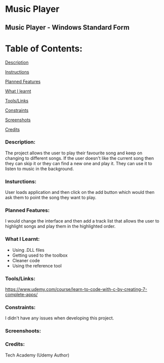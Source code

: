 # Music Player

## Music Player - Windows Standard Form

# Table of Contents:
[Description](#Description)  
<a name="Description"/>

[Instructions](#Instructions)  
<a name="Instructions"/>

[Planned Features](#Planned_Features)  
<a name="Planned_Features"/>

[What I learnt](#What_I_Learnt)  
<a name="What_I_Learnt"/>

[Tools/Links](#Tools/Links)  
<a name="Tool/Links"/>

[Constraints](#Constraints)  
<a name="Constraints"/>

[Screenshots](#Screenshots)
<a name="Screenshots"/>

[Credits](#Credits)  
<a name="Credits"/>


### Description:

The project allows the user to play their favourite song and keep on changing to different songs. If the user doesn't like the current song then they can skip it or they can find a new one and play it. They can use it to listen to music in the background.

### Insturctions:

User loads application and then click on the add button which would then ask them to point the song they want to play.

### Planned Features:
I would change the interface and then add a track list that allows the user to highlight songs and play them in the highlighted order. 

### What I Learnt:
- Using .DLL files
- Getting used to the toolbox
- Cleaner code
- Using the reference tool

### Tools/Links:
https://www.udemy.com/course/learn-to-code-with-c-by-creating-7-complete-apps/

### Constraints:

I didn't have any issues when developing this project.

### Screenshoots:

### Credits:
Tech Academy (Udemy Author)
